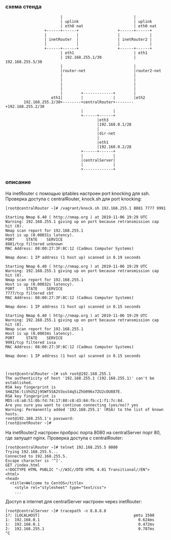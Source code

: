 
### cхема стенда


                            |                               |
                            | uplink                        | uplink
                            | eth0 nat                      | eth0 nat
                     +------+------+                 +------+------+
                     |             |                 |             |
                     | inetRouter  |                 | inetRouter2 |
                     |             |                 |             |
                     +------+------+                 +------+------+
                            | eth1                          | eth1
                            | 192.168.255.1/30              | 192.168.255.5/30
                            |                               |
                            |router-net                     |router2-net
                            |                               |
                            |                               |
                            |                               |
                            |                               |
                            |        +-------------+        |
                        eth1|        |             |        |eth2
            192.168.255.2/30+--------+centralRouter+--------+192.168.255.2/30
                                     |             |
                                     +------+------+
                                            |eth3
                                            |192.168.0.1/28
                                            |
                                            |dir-net
                                            |
                                            |eth1
                                            |192.168.0.2/28
                                     +------+------+
                                     |             |
                                     |centralServer|
                                     |             |
                                     +-------------+


### описание

На inetRouter с помощью iptables настроен port knocking для ssh.
Проверка доступа с centralRouter, knock.sh для port knocking:

    [root@centralRouter ~]# /vagrant/knock.sh 192.168.255.1 8881 7777 9991

    Starting Nmap 6.40 ( http://nmap.org ) at 2019-11-06 19:29 UTC
    Warning: 192.168.255.1 giving up on port because retransmission cap hit (0).
    Nmap scan report for 192.168.255.1
    Host is up (0.00031s latency).
    PORT     STATE    SERVICE
    8881/tcp filtered unknown
    MAC Address: 08:00:27:3F:8C:12 (Cadmus Computer Systems)

    Nmap done: 1 IP address (1 host up) scanned in 0.19 seconds

    Starting Nmap 6.40 ( http://nmap.org ) at 2019-11-06 19:29 UTC
    Warning: 192.168.255.1 giving up on port because retransmission cap hit (0).
    Nmap scan report for 192.168.255.1
    Host is up (0.00032s latency).
    PORT     STATE    SERVICE
    7777/tcp filtered cbt
    MAC Address: 08:00:27:3F:8C:12 (Cadmus Computer Systems)

    Nmap done: 1 IP address (1 host up) scanned in 0.15 seconds

    Starting Nmap 6.40 ( http://nmap.org ) at 2019-11-06 19:29 UTC
    Warning: 192.168.255.1 giving up on port because retransmission cap hit (0).
    Nmap scan report for 192.168.255.1
    Host is up (0.00034s latency).
    PORT     STATE    SERVICE
    9991/tcp filtered issa
    MAC Address: 08:00:27:3F:8C:12 (Cadmus Computer Systems)

    Nmap done: 1 IP address (1 host up) scanned in 0.15 seconds



    [root@centralRouter ~]# ssh root@192.168.255.1
    The authenticity of host '192.168.255.1 (192.168.255.1)' can't be established.
    RSA key fingerprint is SHA256:tiVhUS2j9SWf55A2V3osS4q5iZhb096x7ZU2cOU887E.
    RSA key fingerprint is MD5:c6:a8:51:0b:fd:74:17:88:c8:d3:84:fb:c1:f1:7c:8d.
    Are you sure you want to continue connecting (yes/no)? yes
    Warning: Permanently added '192.168.255.1' (RSA) to the list of known hosts.
    root@192.168.255.1's password: 
    [root@inetRouter ~]# 




На inetRouter2 настроен проброс порта 8080 на centralServer порт 80, где запущет nginx.
Проверка доступа с centralRouter:

    [root@centralRouter ~]# telnet 192.168.255.5 8080
    Trying 192.168.255.5...
    Connected to 192.168.255.5.
    Escape character is '^]'.
    GET /index.html
    <!DOCTYPE HTML PUBLIC "-//W3C//DTD HTML 4.01 Transitional//EN">
    <html>
    <head>
      <title>Welcome to CentOS</title>
        <style rel="stylesheet" type="text/css"> 
        ...

Доступ в internet для centralServer настроен через inetRouter:

    [root@centralServer ~]# tracepath -n 8.8.8.8
    1?: [LOCALHOST]                                         pmtu 1500
    1:  192.168.0.1                                           0.624ms 
    1:  192.168.0.1                                           0.472ms 
    2:  192.168.255.1                                         0.787ms 
    ^C
